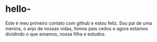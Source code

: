 # hello-
Este é meu primeiro contato com github e estou feliz.
Sou  pai de uma menina, o anjo de nossas vidas, fomos pais cedos e agora estamos dividindo o que amamos, nossa filha e estudos.
